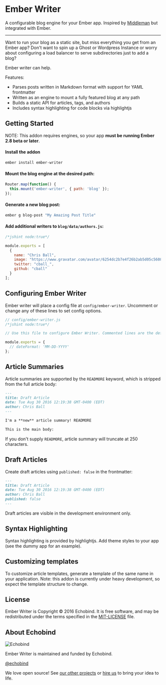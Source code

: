 # Ember Writer

A configurable blog engine for your Ember app. Inspired by [Middleman](https://middlemanapp.com/) but integrated with Ember.

---

Want to run your blog as a static site, but miss everything you get from an Ember app? Don't want to spin up a Ghost or Wordpress Instance or worry about configuring a load balancer to serve subdirectories just to add a blog?

Ember writer can help.

Features:
* Parses posts written in Markdown format with support for YAML frontmatter
* Written as an engine to mount a fully featured blog at any path
* Builds a static API for articles, tags, and authors
* Includes syntax highlighting for code blocks via highlightjs

## Getting Started

NOTE: This addon requires engines, so your app **must be running Ember 2.8 beta or later**.

#### Install the addon
```sh
ember install ember-writer
```

#### Mount the blog engine at the desired path:
```js
Router.map(function() {
  this.mount('ember-writer', { path: 'blog' });
});
```

#### Generate a new blog post:
```sh
ember g blog-post "My Amazing Post Title"
```

#### Add additional writers to `blog/data/authors.js`:
```js
/*jshint node:true*/

module.exports = [
  {
    name: "Chris Ball",
    image: "https://www.gravatar.com/avatar/6254dc2b7e4f26b2ab5d05c560834671?s=400",
    twitter: "cball_",
    github: "cball"
  }
];
```

## Configuring Ember Writer
Ember writer will place a config file at `config/ember-writer`. Uncomment or change any of these lines to set config options.

```js
// config/ember-writer.js
/*jshint node:true*/

// Use this file to configure Ember Writer. Commented lines are the defaults.

module.exports = {
  // dateFormat: 'MM-DD-YYYY'
};
```

## Article Summaries
Article summaries are supported by the `READMORE` keyword, which is stripped
from the full article body:

```md
---
title: Draft Article
date: Tue Aug 30 2016 12:19:38 GMT-0400 (EDT)
author: Chris Ball
---

I'm a **new** article summary! READMORE

This is the main body:
```

If you don't supply `READMORE`, article summary will truncate at 250 characters.

## Draft Articles
Create draft articles using `published: false` in the frontmatter:

```md
---
title: Draft Article
date: Tue Aug 30 2016 12:19:38 GMT-0400 (EDT)
author: Chris Ball
published: false
---
```

Draft articles are visible in the development environment only.

## Syntax Highlighting
Syntax highlighting is provided by highlightjs. Add theme styles to your app (see the dummy app for an example).

## Customizing templates
To customize article templates, generate a template of the same name in your application. Note: this addon is currently under heavy development, so expect the template structure to change.

## License

Ember Writer is Copyright &copy; 2016 Echobind. It is free software, and may be
redistributed under the terms specified in the [MIT-LICENSE][MIT] file.

## About Echobind

![Echobind](https://echobind.s3.amazonaws.com/images/echobind-logo-black.svg)

Ember Writer is maintained and funded by Echobind.

[@echobind](http://twitter.com/echobind)

We love open source! See [our other projects][community] or [hire us][hire] to bring your idea to life.

[community]: https://github.com/echobind
[hire]: https://echobind.com?utm_source=github
[MIT]: http://www.opensource.org/licenses/mit-license.php
